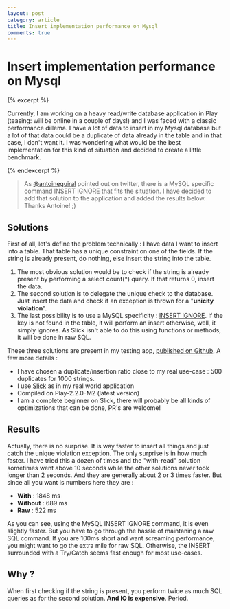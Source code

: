 ```yaml
---
layout: post
category: article 
title: Insert implementation performance on Mysql
comments: true
---
```


# Insert implementation performance on Mysql

{% excerpt %}

Currently, I am working on a heavy read/write database application in Play (teasing: will be online in a couple of days!) and I was faced with a classic performance dillema. I have a lot of data to insert in my Mysql database but a lot of that data could be a duplicate of data already in the table and in that case, I don't want it. I was wondering what would be the best implementation for this kind of situation and decided to create a little benchmark.

{% endexcerpt %}

> As [@antoineguiral][antoine-twitter] pointed out on twitter, there is a MySQL specific command INSERT IGNORE that fits the situation. I have decided to add that solution to the application and added the results below. Thanks Antoine! ;)

## Solutions 

First of all, let's define the problem technically : I have data I want to insert into a table. That table has a unique constraint on one of the fields. If the string is already present, do nothing, else insert the string into the table. 

1. The most obvious solution would be to check if the string is already present by performing a <span class="syntax">select count(\*)</span> query. If that returns 0, insert the data. 
2. The second solution is to delegate the unique check to the database. Just insert the data and check if an exception is thrown for a "**unicity violation**".
3. The last possibility is to use a MySQL specificity : [INSERT IGNORE][mysql-insert-ignore]. If the key is not found in the table, it will perform an insert otherwise, well, it simply ignores. As Slick isn't able to do this using functions or methods, it will be done in raw SQL. 

These three solutions are present in my testing app, [published on Github][repo-github]. A few more details :

- I have chosen a duplicate/insertion ratio close to my real use-case : 500 duplicates for 1000 strings.
- I use [Slick][slick-typesafe] as in my real world application
- Compiled on Play-2.2.0-M2 (latest version)
- I am a complete beginner on Slick, there will probably be all kinds of optimizations that can be done, PR's are welcome! 

## Results

Actually, there is no surprise. It is way faster to insert all things and just catch the unique violation exception. The only surprise is in how much faster. I have tried this a dozen of times and the "with-read" solution sometimes went above 10 seconds while the other solutions never took longer than 2 seconds. And they are generally about 2 or 3 times faster. But since all you want is numbers here they are :

- **With** : 1848 ms
- **Without** : 689 ms
- **Raw** : 522 ms

As you can see, using the MySQL INSERT IGNORE command, it is even slightly faster. But you have to go through the hassle of maintaning a raw SQL command. If you are 100ms short and want screaming performance, you might want to go the extra mile for raw SQL. Otherwise, the INSERT surrounded with a Try/Catch seems fast enough for most use-cases.

## Why ? 

When first checking if the string is present, you perform twice as much SQL queries as for the second solution. **And IO is expensive**. Period.

[antoine-twitter]: https://twitter.com/antoineguiral
[mysql-insert-ignore]: http://dev.mysql.com/doc/refman/5.5/en/insert.html
[repo-github]: https://github.com/iammichiel/mysql-insert-test
[slick-typesafe]: http://slick.typesafe.com/
